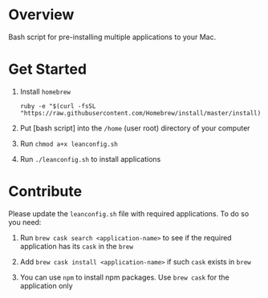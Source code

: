# Overview

Bash script for pre-installing multiple applications to your Mac.

# Get Started

1. Install `homebrew`

    ```shell
    ruby -e "$(curl -fsSL "https://raw.githubusercontent.com/Homebrew/install/master/install)"
    ```

2. Put [bash script] into the `/home` (user root) directory of your computer

3. Run `chmod a+x leanconfig.sh`

3. Run `./leanconfig.sh` to install applications

# Contribute

Please update the `leanconfig.sh` file with required applications. To do so you need:

1. Run `brew cask search <application-name>` to see if the required application has its `cask` in the `brew`

2. Add `brew cask install <application-name>` if such `cask` exists in `brew`

3. You can use `npm` to install npm packages. Use `brew cask` for the application only
